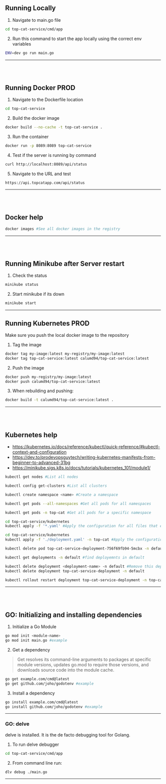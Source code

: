 ## Running Locally
1. Navigate to main.go file
```bash
cd top-cat-service/cmd/app
```
2. Run this command to start the app locally using the correct env variables
```bash
ENV=dev go run main.go
```

---
<br><br>


## Running Docker PROD
1. Navigate to the Dockerfile location
```bash
cd top-cat-service
```
2. Build the docker image
```bash
docker build --no-cache -t top-cat-service .
```
3. Run the container
```bash
docker run -p 8089:8089 top-cat-service
```
4. Test if the server is running by command
```bash
curl http://localhost:8089/api/status
```
5. Navigate to the URL and test
```
https://api.topcatapp.com/api/status
```

---
<br><br>

## Docker help
```bash
docker images #See all docker images in the registry
```

---
<br><br>


## Running Minikube after Server restart
1. Check the status
```bash
minikube status
```
2. Start minikube if its down
```bash
minikube start
```

---

## Running Kubernetes PROD
Make sure you push the local docker image to the repository
1. Tag the image
```bash
docker tag my-image:latest my-registry/my-image:latest
docker tag top-cat-service:latest calumd94/top-cat-service:latest
```
2. Push the image
```bash
docker push my-registry/my-image:latest
docker push calumd94/top-cat-service:latest
```
3. When rebuilding and pushing:
```bash
docker build -t calumd94/top-cat-service:latest .
```

---
<br><br>


## Kubernetes help
- https://kubernetes.io/docs/reference/kubectl/quick-reference/#kubectl-context-and-configuration
- https://dev.to/prodevopsguytech/writing-kubernetes-manifests-from-beginner-to-advanced-31bg
- https://minikube.sigs.k8s.io/docs/tutorials/kubernetes_101/module1/
```bash
kubectl get nodes #List all nodes
```
```bash
kubectl config get-clusters #List all clusters
```
```bash
kubectl create namespace <name> #Create a namespace
```
```bash
kubectl get pods --all-namespaces #Get all pods for all namespaces
```
```bash
kubectl get pods -n top-cat #Get all pods for a specific namespace
```
```bash
cd top-cat-service/kubernetes
kubectl apply -f '*.yaml' #Apply the configuration for all files that end with '.yaml'
```
```bash
cd top-cat-service/kubernetes
kubectl apply -f './deployment.yaml' -n top-cat #Apply the configuration for this file
```
```bash
kubectl delete pod top-cat-service-deployment-756f69fb94-5mcbx -n default #Delete this pod from this namespace
```
```bash
kubectl get deployments -n default #find deployemnts in default
```
```bash
kubectl delete deployment <deployment-name> -n default #Remove this deployment from this namespace
kubectl delete deployment top-cat-service-deployment -n default
```
```bash
kubectl rollout restart deployment top-cat-service-deployment -n top-cat #Restart deployment
```

---
<br><br>


## GO: Initializing and installing dependencies
1. Initialize a Go Module
```bash
go mod init <module-name>
go mod init main.go #example
```
2. Get a dependency
>Get resolves its command-line arguments to packages at specific module versions,
>updates go.mod to require those versions, and downloads source code into the
>module cache.
```bash
go get example.com/cmd@latest
go get github.com/joho/godotenv #example
```
3. Install a dependency
```bash
go install example.com/cmd@latest
go install github.com/joho/godotenv #example
```

---

### **GO: delve**
delve is installed. It is the de facto debugging tool for Golang.
1. To run delve debugger
```bash
cd top-cat-service/cmd/app
```
2. From command line run:
```bash
dlv debug ./main.go
```

---
<br><br>


